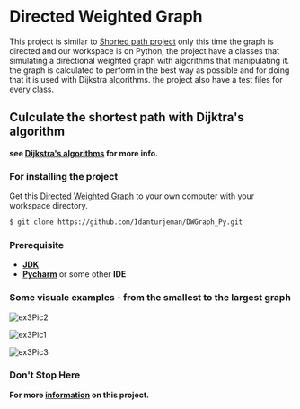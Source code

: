 # Directed Weighted Graph 

This project is similar to [Shorted path project](https://github.com/Idanturjeman/ShortedPathOnGraph) only this time the graph is directed and our workspace is on Python, the project have a classes that simulating a directional weighted graph with algorithms that manipulating it.
the graph is calculated to perform in the best way as possible and for doing that it is used with Dijkstra algorithms.
the project also have a test files for every class.

## Culculate the shortest path with Dijktra's algorithm
**see [Dijkstra's algorithms](https://en.wikipedia.org/wiki/Dijkstra%27s_algorithm) for more info.**

### For installing the project 
Get this [Directed Weighted Graph](https://github.com/Idanturjeman/DWGraph_Py) to your own computer with your workspace directory.
```sh
$ git clone https://github.com/Idanturjeman/DWGraph_Py.git
```
### Prerequisite
* **[JDK](https://www.oracle.com/java/technologies/javase-downloads.html)**
* **[Pycharm](https://www.jetbrains.com/pycharm/)** or some other **IDE**

### Some visuale examples - from the smallest to the largest graph

![ex3Pic2](https://user-images.githubusercontent.com/57140018/104348888-ea11c880-550a-11eb-901e-026f89bea626.png)

![ex3Pic1](https://user-images.githubusercontent.com/57140018/104348729-bfc00b00-550a-11eb-98f3-692f8c39f068.png)

![ex3Pic3](https://user-images.githubusercontent.com/57140018/104348947-f8f87b00-550a-11eb-88d1-8914aaa60a09.png)


### Don't Stop Here

**For more [information](https://github.com/Idanturjeman/DWGraph_Py/wiki) on this project.**

